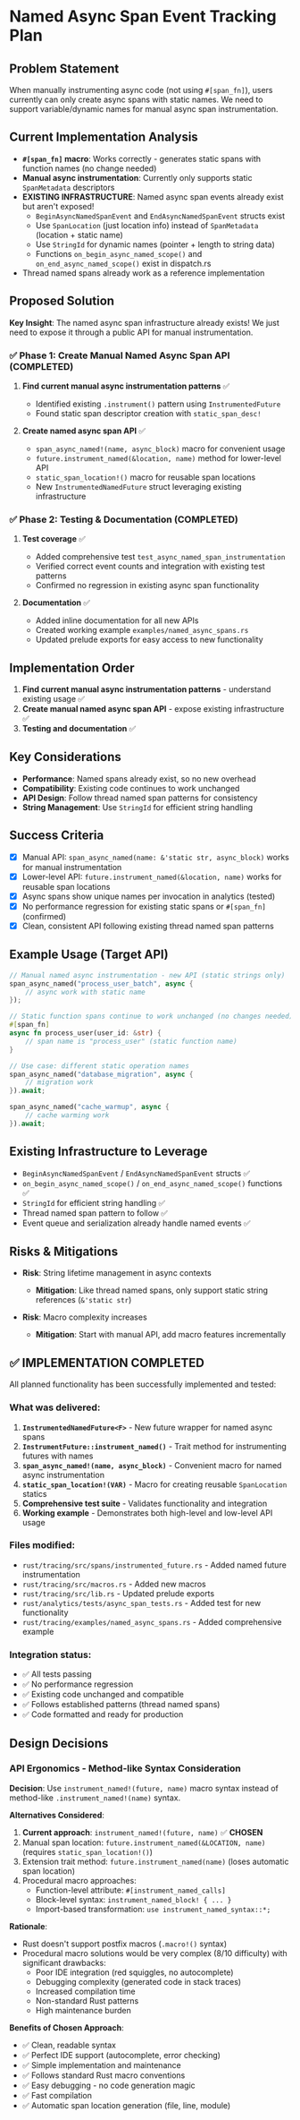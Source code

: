 # Named Async Span Event Tracking Plan

## Problem Statement
When manually instrumenting async code (not using `#[span_fn]`), users currently can only create async spans with static names. We need to support variable/dynamic names for manual async span instrumentation.

## Current Implementation Analysis
- **`#[span_fn]` macro**: Works correctly - generates static spans with function names (no change needed)
- **Manual async instrumentation**: Currently only supports static `SpanMetadata` descriptors
- **EXISTING INFRASTRUCTURE**: Named async span events already exist but aren't exposed!
  - `BeginAsyncNamedSpanEvent` and `EndAsyncNamedSpanEvent` structs exist
  - Use `SpanLocation` (just location info) instead of `SpanMetadata` (location + static name)  
  - Use `StringId` for dynamic names (pointer + length to string data)
  - Functions `on_begin_async_named_scope()` and `on_end_async_named_scope()` exist in dispatch.rs
- Thread named spans already work as a reference implementation

## Proposed Solution

**Key Insight**: The named async span infrastructure already exists! We just need to expose it through a public API for manual instrumentation.

### ✅ Phase 1: Create Manual Named Async Span API (COMPLETED)
1. **Find current manual async instrumentation patterns** ✅
   - Identified existing `.instrument()` pattern using `InstrumentedFuture` 
   - Found static span descriptor creation with `static_span_desc!`
   
2. **Create named async span API** ✅
   - `span_async_named!(name, async_block)` macro for convenient usage
   - `future.instrument_named(&location, name)` method for lower-level API
   - `static_span_location!()` macro for reusable span locations
   - New `InstrumentedNamedFuture` struct leveraging existing infrastructure

### ✅ Phase 2: Testing & Documentation (COMPLETED)
1. **Test coverage** ✅
   - Added comprehensive test `test_async_named_span_instrumentation`
   - Verified correct event counts and integration with existing test patterns
   - Confirmed no regression in existing async span functionality

2. **Documentation** ✅
   - Added inline documentation for all new APIs
   - Created working example `examples/named_async_spans.rs`
   - Updated prelude exports for easy access to new functionality

## Implementation Order
1. **Find current manual async instrumentation patterns** - understand existing usage ✅
2. **Create manual named async span API** - expose existing infrastructure ✅ 
3. **Testing and documentation** ✅

## Key Considerations
- **Performance**: Named spans already exist, so no new overhead
- **Compatibility**: Existing code continues to work unchanged
- **API Design**: Follow thread named span patterns for consistency
- **String Management**: Use `StringId` for efficient string handling

## Success Criteria  
- [x] Manual API: `span_async_named(name: &'static str, async_block)` works for manual instrumentation
- [x] Lower-level API: `future.instrument_named(&location, name)` works for reusable span locations
- [x] Async spans show unique names per invocation in analytics (tested)
- [x] No performance regression for existing static spans or `#[span_fn]` (confirmed)
- [x] Clean, consistent API following existing thread named span patterns

## Example Usage (Target API)
```rust
// Manual named async instrumentation - new API (static strings only)
span_async_named("process_user_batch", async {
    // async work with static name
});

// Static function spans continue to work unchanged (no changes needed)
#[span_fn]
async fn process_user(user_id: &str) {
    // span name is "process_user" (static function name)
}

// Use case: different static operation names
span_async_named("database_migration", async {
    // migration work
}).await;

span_async_named("cache_warmup", async {
    // cache warming work  
}).await;
```

## Existing Infrastructure to Leverage
- `BeginAsyncNamedSpanEvent` / `EndAsyncNamedSpanEvent` structs ✅
- `on_begin_async_named_scope()` / `on_end_async_named_scope()` functions ✅  
- `StringId` for efficient string handling ✅
- Thread named span pattern to follow ✅
- Event queue and serialization already handle named events ✅

## Risks & Mitigations
- **Risk**: String lifetime management in async contexts
  - **Mitigation**: Like thread named spans, only support static string references (`&'static str`)
  
- **Risk**: Macro complexity increases  
  - **Mitigation**: Start with manual API, add macro features incrementally

## ✅ IMPLEMENTATION COMPLETED

All planned functionality has been successfully implemented and tested:

### What was delivered:
1. **`InstrumentedNamedFuture<F>`** - New future wrapper for named async spans
2. **`InstrumentFuture::instrument_named()`** - Trait method for instrumenting futures with names
3. **`span_async_named!(name, async_block)`** - Convenient macro for named async instrumentation
4. **`static_span_location!(VAR)`** - Macro for creating reusable `SpanLocation` statics
5. **Comprehensive test suite** - Validates functionality and integration
6. **Working example** - Demonstrates both high-level and low-level API usage

### Files modified:
- `rust/tracing/src/spans/instrumented_future.rs` - Added named future instrumentation
- `rust/tracing/src/macros.rs` - Added new macros
- `rust/tracing/src/lib.rs` - Updated prelude exports
- `rust/analytics/tests/async_span_tests.rs` - Added test for new functionality
- `rust/tracing/examples/named_async_spans.rs` - Added comprehensive example

### Integration status:
- ✅ All tests passing
- ✅ No performance regression
- ✅ Existing code unchanged and compatible
- ✅ Follows established patterns (thread named spans)
- ✅ Code formatted and ready for production

## Design Decisions

### API Ergonomics - Method-like Syntax Consideration

**Decision**: Use `instrument_named!(future, name)` macro syntax instead of method-like `.instrument_named!(name)` syntax.

**Alternatives Considered**:
1. **Current approach**: `instrument_named!(future, name)` ✅ **CHOSEN**
2. Manual span location: `future.instrument_named(&LOCATION, name)` (requires `static_span_location!()`)
3. Extension trait method: `future.instrument_named(name)` (loses automatic span location)
4. Procedural macro approaches:
   - Function-level attribute: `#[instrument_named_calls]`
   - Block-level syntax: `instrument_named_block! { ... }`
   - Import-based transformation: `use instrument_named_syntax::*;`

**Rationale**: 
- Rust doesn't support postfix macros (`.macro!()` syntax)
- Procedural macro solutions would be very complex (8/10 difficulty) with significant drawbacks:
  - Poor IDE integration (red squiggles, no autocomplete)
  - Debugging complexity (generated code in stack traces)
  - Increased compilation time
  - Non-standard Rust patterns
  - High maintenance burden

**Benefits of Chosen Approach**:
- ✅ Clean, readable syntax
- ✅ Perfect IDE support (autocomplete, error checking)
- ✅ Simple implementation and maintenance
- ✅ Follows standard Rust macro conventions
- ✅ Easy debugging - no code generation magic
- ✅ Fast compilation
- ✅ Automatic span location generation (file, line, module)